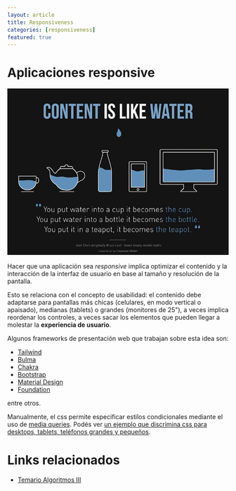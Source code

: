 ```yaml
---
layout: article
title: Responsiveness
categories: [responsiveness]
featured: true
---
```


# Aplicaciones responsive

![responsiveness](/img/wiki/Responsiveness.jpg)

Hacer que una aplicación sea *responsive* implica optimizar el contenido y la interacción de la interfaz de usuario en base al tamaño y resolución de la pantalla.

Esto se relaciona con el concepto de usabilidad: el contenido debe adaptarse para pantallas más chicas (celulares, en modo vertical o apaisado), medianas (tablets) o grandes (monitores de 25"), a veces implica reordenar los controles, a veces sacar los elementos que pueden llegar a molestar la **experiencia de usuario**.

Algunos frameworks de presentación web que trabajan sobre esta idea son:

- [Tailwind](https://tailwindcss.com/)
- [Bulma](https://bulma.io)
- [Chakra](https://chakra-ui.com/)
- [Bootstrap](https://getbootstrap.com)
- [Material Design](https://material.io/)
- [Foundation](https://get.foundation)

entre otros.

Manualmente, el css permite especificar estilos condicionales mediante el uso de [media queries](https://developer.mozilla.org/es/docs/CSS/Media_queries). Podés ver [un ejemplo que discrimina css para desktops, tablets, teléfonos grandes y pequeños](https://gist.github.com/gokulkrishh/242e68d1ee94ad05f488).

# Links relacionados

- [Temario Algoritmos III](algo3-temario.html)
